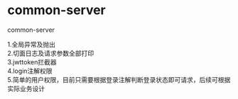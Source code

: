# common-server
common-server

1.全局异常及抛出  
2.切面日志及请求参数全部打印  
3.jwttoken拦截器  
4.login注解权限  
5.简单的用户权限，目前只需要根据登录注解判断登录状态即可请求，后续可根据实际业务设计  
    